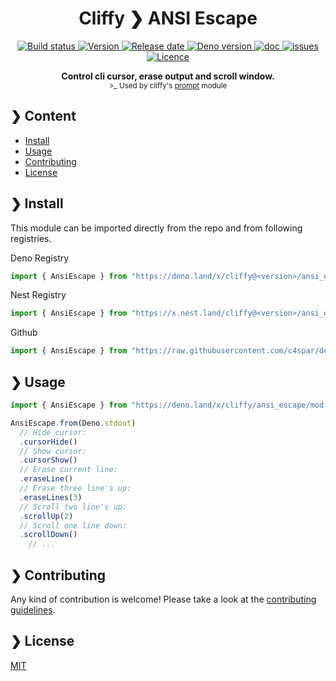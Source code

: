 <h1 align="center">Cliffy ❯ ANSI Escape</h1>

<p align="center">
  <a href="https://github.com/c4spar/deno-cliffy/actions?query=workflow%3Aci">
    <img alt="Build status" src="https://github.com/c4spar/deno-cliffy/workflows/Test/badge.svg?branch=master" />
  </a>
  <a href="https://github.com/c4spar/deno-cliffy/releases">
    <img alt="Version" src="https://img.shields.io/github/v/release/c4spar/deno-cliffy?logo=github&color=blue" />
  </a>
  <a href="https://github.com/c4spar/deno-cliffy/releases">
    <img alt="Release date" src="https://img.shields.io/github/release-date/c4spar/deno-cliffy?logo=github&color=orange" />
  </a>
  <a href="https://deno.land/">
    <img alt="Deno version" src="https://img.shields.io/badge/deno-^1.2.0-brightgreen?logo=deno" />
  </a>
  <a href="https://doc.deno.land/https/deno.land/x/cliffy/ansi_escape/mod.ts">
    <img alt="doc" src="https://img.shields.io/badge/deno-doc-blue?logo=deno" />
  </a>
  <a href="https://github.com/c4spar/deno-cliffy/labels/module%3Aansi-escape">
    <img alt="issues" src="https://img.shields.io/github/issues/c4spar/deno-cliffy/module:ansi-escape?label=issues&logo=github&color=yellow">
  </a>
  <a href="https://github.com/c4spar/deno-cliffy/actions?query=workflow%3Aci">
    <img alt="Licence" src="https://img.shields.io/github/license/c4spar/deno-cliffy?logo=github" />
  </a>
</p>

<p align="center">
  <b>Control cli cursor, erase output and scroll window.</b><br>
  <sub>>_ Used by cliffy's <a href="../prompt/">prompt</a> module</sub>
</p>

## ❯ Content

- [Install](#-install)
- [Usage](#-usage)
- [Contributing](#-contributing)
- [License](#-license)

## ❯ Install

This module can be imported directly from the repo and from following registries.

Deno Registry

```typescript
import { AnsiEscape } from "https://deno.land/x/cliffy@<version>/ansi_escape/mod.ts";
```

Nest Registry

```typescript
import { AnsiEscape } from "https://x.nest.land/cliffy@<version>/ansi_escape/mod.ts";
```

Github

```typescript
import { AnsiEscape } from "https://raw.githubusercontent.com/c4spar/deno-cliffy/<version>/ansi_escape/mod.ts";
```

## ❯ Usage

```typescript
import { AnsiEscape } from "https://deno.land/x/cliffy/ansi_escape/mod.ts";

AnsiEscape.from(Deno.stdout)
  // Hide cursor:
  .cursorHide()
  // Show cursor:
  .cursorShow()
  // Erase current line:
  .eraseLine()
  // Erase three line's up:
  .eraseLines(3)
  // Scroll two line's up:
  .scrollUp(2)
  // Scroll one line down:
  .scrollDown()
    // ...
```

## ❯ Contributing

Any kind of contribution is welcome! Please take a look at the [contributing guidelines](../CONTRIBUTING.md).

## ❯ License

[MIT](../LICENSE)
